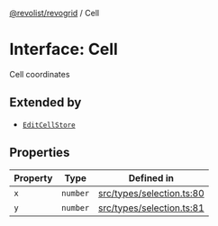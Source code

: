 [@revolist/revogrid](README.md) / Cell

# Interface: Cell

Cell coordinates

## Extended by

- [`EditCellStore`](Interface.EditCellStore.md)

## Properties

| Property | Type | Defined in |
| ------ | ------ | ------ |
| `x` | `number` | [src/types/selection.ts:80](https://github.com/revolist/revogrid/blob/cef5db5acf21deb63962d633ec5e3d088dfc6c5b/src/types/selection.ts#L80) |
| `y` | `number` | [src/types/selection.ts:81](https://github.com/revolist/revogrid/blob/cef5db5acf21deb63962d633ec5e3d088dfc6c5b/src/types/selection.ts#L81) |
